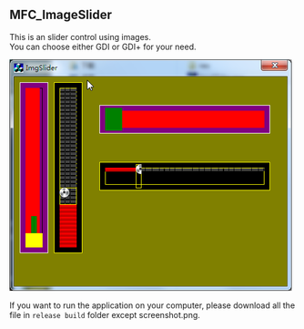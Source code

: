 ## MFC_ImageSlider

This is an slider control using images.  
You can choose either GDI or GDI+ for your need.  

![screenshot](https://github.com/qiminixi/MFC_ImageSlider/blob/master/realse%20build/screenshot.png)

If you want to run the application on your computer, please download all the file in `release build` folder except screenshot.png.  
